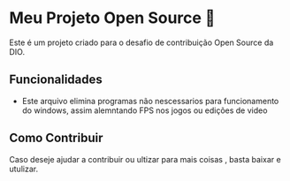 # Meu Projeto Open Source 🚀

Este é um projeto criado para o desafio de contribuição Open Source da DIO.

## Funcionalidades
- Este arquivo elimina programas não nescessarios para funcionamento do windows, assim alemntando FPS nos jogos ou edições de video

## Como Contribuir
Caso deseje ajudar a contribuir ou ultizar para mais coisas , basta baixar e utulizar.

